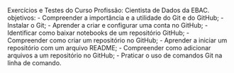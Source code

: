Exercícios e Testes do Curso Profissão: Cientista de Dados da EBAC.
objetivos:
    - Compreender a importância e a utilidade do Git e do GitHub;
    - Instalar o Git;
    - Aprender a criar e configurar uma conta no GitHub; 
    - Identificar como baixar notebooks de um repositório GitHub; 
    - Compreender como criar um repositório no GitHub;
    - Aprender a iniciar um repositório com um arquivo README;
    - Compreender como adicionar arquivos a um repositório no GitHub;
    - Praticar o uso de comandos Git na linha de comando.
      
